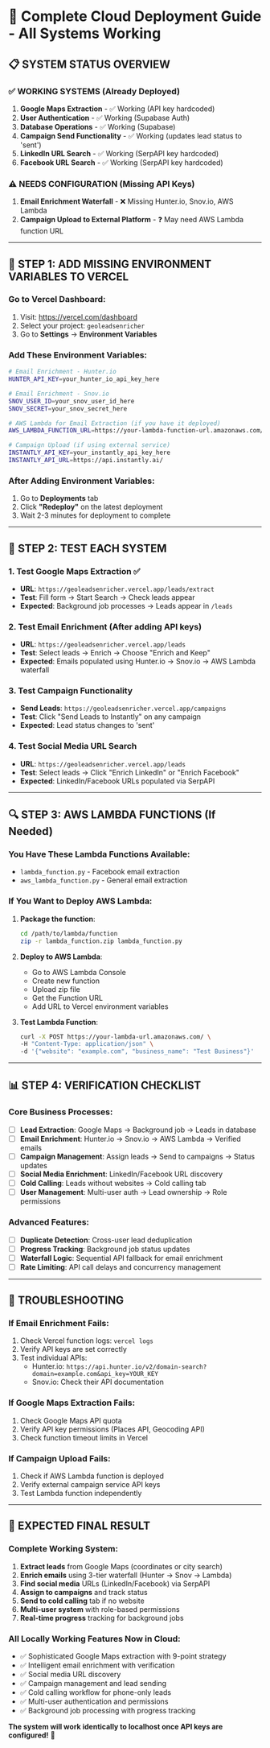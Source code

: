 # 🚀 Complete Cloud Deployment Guide - All Systems Working

## 📋 **SYSTEM STATUS OVERVIEW**

### ✅ **WORKING SYSTEMS (Already Deployed)**
1. **Google Maps Extraction** - ✅ Working (API key hardcoded)
2. **User Authentication** - ✅ Working (Supabase Auth)
3. **Database Operations** - ✅ Working (Supabase)
4. **Campaign Send Functionality** - ✅ Working (updates lead status to 'sent')
5. **LinkedIn URL Search** - ✅ Working (SerpAPI key hardcoded)
6. **Facebook URL Search** - ✅ Working (SerpAPI key hardcoded)

### ⚠️ **NEEDS CONFIGURATION (Missing API Keys)**
1. **Email Enrichment Waterfall** - ❌ Missing Hunter.io, Snov.io, AWS Lambda
2. **Campaign Upload to External Platform** - ❓ May need AWS Lambda function URL

---

## 🔧 **STEP 1: ADD MISSING ENVIRONMENT VARIABLES TO VERCEL**

### **Go to Vercel Dashboard:**
1. Visit: https://vercel.com/dashboard
2. Select your project: `geoleadsenricher`
3. Go to **Settings** → **Environment Variables**

### **Add These Environment Variables:**

```bash
# Email Enrichment - Hunter.io
HUNTER_API_KEY=your_hunter_io_api_key_here

# Email Enrichment - Snov.io  
SNOV_USER_ID=your_snov_user_id_here
SNOV_SECRET=your_snov_secret_here

# AWS Lambda for Email Extraction (if you have it deployed)
AWS_LAMBDA_FUNCTION_URL=https://your-lambda-function-url.amazonaws.com/

# Campaign Upload (if using external service)
INSTANTLY_API_KEY=your_instantly_api_key_here
INSTANTLY_API_URL=https://api.instantly.ai/
```

### **After Adding Environment Variables:**
1. Go to **Deployments** tab
2. Click **"Redeploy"** on the latest deployment
3. Wait 2-3 minutes for deployment to complete

---

## 🧪 **STEP 2: TEST EACH SYSTEM**

### **1. Test Google Maps Extraction** ✅
- **URL**: `https://geoleadsenricher.vercel.app/leads/extract`
- **Test**: Fill form → Start Search → Check leads appear
- **Expected**: Background job processes → Leads appear in `/leads`

### **2. Test Email Enrichment** (After adding API keys)
- **URL**: `https://geoleadsenricher.vercel.app/leads`
- **Test**: Select leads → Enrich → Choose "Enrich and Keep"
- **Expected**: Emails populated using Hunter.io → Snov.io → AWS Lambda waterfall

### **3. Test Campaign Functionality**
- **Send Leads**: `https://geoleadsenricher.vercel.app/campaigns`
- **Test**: Click "Send Leads to Instantly" on any campaign
- **Expected**: Lead status changes to 'sent'

### **4. Test Social Media URL Search**
- **URL**: `https://geoleadsenricher.vercel.app/leads`
- **Test**: Select leads → Click "Enrich LinkedIn" or "Enrich Facebook"
- **Expected**: LinkedIn/Facebook URLs populated via SerpAPI

---

## 🔍 **STEP 3: AWS LAMBDA FUNCTIONS (If Needed)**

### **You Have These Lambda Functions Available:**
- `lambda_function.py` - Facebook email extraction
- `aws_lambda_function.py` - General email extraction

### **If You Want to Deploy AWS Lambda:**
1. **Package the function**:
   ```bash
   cd /path/to/lambda/function
   zip -r lambda_function.zip lambda_function.py
   ```

2. **Deploy to AWS Lambda**:
   - Go to AWS Lambda Console
   - Create new function
   - Upload zip file
   - Get the Function URL
   - Add URL to Vercel environment variables

3. **Test Lambda Function**:
   ```bash
   curl -X POST https://your-lambda-url.amazonaws.com/ \
   -H "Content-Type: application/json" \
   -d '{"website": "example.com", "business_name": "Test Business"}'
   ```

---

## 📊 **STEP 4: VERIFICATION CHECKLIST**

### **Core Business Processes:**
- [ ] **Lead Extraction**: Google Maps → Background job → Leads in database
- [ ] **Email Enrichment**: Hunter.io → Snov.io → AWS Lambda → Verified emails
- [ ] **Campaign Management**: Assign leads → Send to campaigns → Status updates
- [ ] **Social Media Enrichment**: LinkedIn/Facebook URL discovery
- [ ] **Cold Calling**: Leads without websites → Cold calling tab
- [ ] **User Management**: Multi-user auth → Lead ownership → Role permissions

### **Advanced Features:**
- [ ] **Duplicate Detection**: Cross-user lead deduplication
- [ ] **Progress Tracking**: Background job status updates
- [ ] **Waterfall Logic**: Sequential API fallback for email enrichment
- [ ] **Rate Limiting**: API call delays and concurrency management

---

## 🚨 **TROUBLESHOOTING**

### **If Email Enrichment Fails:**
1. Check Vercel function logs: `vercel logs`
2. Verify API keys are set correctly
3. Test individual APIs:
   - Hunter.io: `https://api.hunter.io/v2/domain-search?domain=example.com&api_key=YOUR_KEY`
   - Snov.io: Check their API documentation

### **If Google Maps Extraction Fails:**
1. Check Google Maps API quota
2. Verify API key permissions (Places API, Geocoding API)
3. Check function timeout limits in Vercel

### **If Campaign Upload Fails:**
1. Check if AWS Lambda function is deployed
2. Verify external campaign service API keys
3. Test Lambda function independently

---

## 🎯 **EXPECTED FINAL RESULT**

### **Complete Working System:**
1. **Extract leads** from Google Maps (coordinates or city search)
2. **Enrich emails** using 3-tier waterfall (Hunter → Snov → Lambda)
3. **Find social media** URLs (LinkedIn/Facebook) via SerpAPI
4. **Assign to campaigns** and track status
5. **Send to cold calling** tab if no website
6. **Multi-user system** with role-based permissions
7. **Real-time progress** tracking for background jobs

### **All Locally Working Features Now in Cloud:**
- ✅ Sophisticated Google Maps extraction with 9-point strategy
- ✅ Intelligent email enrichment with verification
- ✅ Social media URL discovery
- ✅ Campaign management and lead sending
- ✅ Cold calling workflow for phone-only leads
- ✅ Multi-user authentication and permissions
- ✅ Background job processing with progress tracking

**The system will work identically to localhost once API keys are configured!** 🎊
